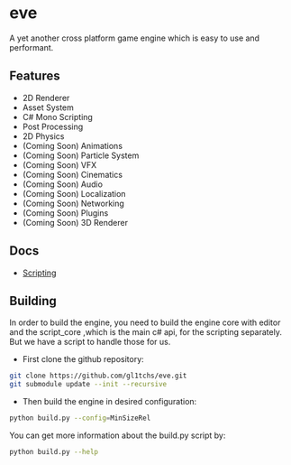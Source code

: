 # eve

A yet another cross platform game engine which is easy to use and performant.

## Features

- 2D Renderer
- Asset System
- C# Mono Scripting
- Post Processing
- 2D Physics
- (Coming Soon) Animations
- (Coming Soon) Particle System
- (Coming Soon) VFX
- (Coming Soon) Cinematics
- (Coming Soon) Audio
- (Coming Soon) Localization
- (Coming Soon) Networking
- (Coming Soon) Plugins
- (Coming Soon) 3D Renderer

## Docs

- [Scripting](docs/SCRIPTING.md)

## Building

In order to build the engine, you need to build the engine core with editor and the script_core ,which is the main c# api, for the scripting separately. But we have a script to handle those for us.

- First clone the github repository:
```bash
git clone https://github.com/gl1tchs/eve.git
git submodule update --init --recursive
```

- Then build the engine in desired configuration:
```bash
python build.py --config=MinSizeRel
```

You can get more information about the build.py script by:
```bash
python build.py --help
```
